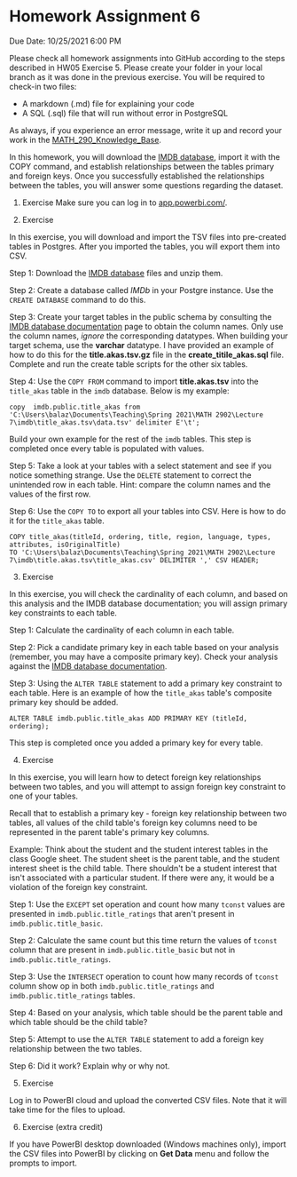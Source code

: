 # Homework Assignment 6

Due Date: 10/25/2021 6:00 PM

Please check all homework assignments into GitHub according to the steps described in HW05 Exercise 5. Please create your folder in your local branch as it was done in the previous exercise.  You will be required to check-in two files:
 - A markdown (.md) file for explaining your code 
 - A SQL (.sql) file that will run without error in PostgreSQL

As always, if you experience an error message, write it up and record your work in the [MATH_290_Knowledge_Base](https://docs.google.com/spreadsheets/d/1cTduVN-MqKQnQ6DTwRQYigieR1N7aov7YIvcbDXLXQ0/edit?usp=sharing). 

In this homework, you will download the [IMDB database](https://datasets.imdbws.com/), import it with the COPY command, and establish relationships between the tables primary and foreign keys. Once you successfully established the relationships between the tables, you will answer some questions regarding the dataset.

 1. Exercise 
Make sure you can log in to [app.powerbi.com/](http://app.powerbi.com/). 

 2. Exercise

In this exercise, you will download and import the TSV files into pre-created tables in Postgres. After you imported the tables, you will export them into CSV.

Step 1: Download the [IMDB database](https://datasets.imdbws.com/) files and unzip them.

Step 2: Create a database called *IMDb* in your Postgre instance.
Use the `CREATE DATABASE` command to do this.

Step 3: Create your target tables in the public schema by consulting the [IMDB database documentation](https://www.imdb.com/interfaces/) page to obtain the column names. Only use the column names, *ignore* the corresponding datatypes. When building your target schema, use the **varchar** datatype. I have provided an example of how to do this for the **title.akas.tsv.gz** file in the **create_titile_akas.sql** file.  Complete and run the create table scripts for the other six tables.  

Step 4: Use the `COPY FROM` command to import **title.akas.tsv** into the `title_akas` table in the `imdb` database. Below is my example:

    copy  imdb.public.title_akas from 'C:\Users\balaz\Documents\Teaching\Spring 2021\MATH 2902\Lecture 7\imdb\title_akas.tsv\data.tsv' delimiter E'\t';
Build your own example for the rest of the `imdb` tables.
This step is completed once every table is populated with values.

Step 5: Take a look at your tables with a select statement and see if you notice something strange. Use the `DELETE` statement to correct the unintended row in each table. 
Hint: compare the column names and the values of the first row. 

Step 6: Use the `COPY TO` to export all your tables into CSV. Here is how to do it for the `title_akas` table.

    COPY title_akas(titleId, ordering, title, region, language, types, attributes, isOriginalTitle) 
    TO 'C:\Users\balaz\Documents\Teaching\Spring 2021\MATH 2902\Lecture 7\imdb\title.akas.tsv\title_akas.csv' DELIMITER ',' CSV HEADER;

3. Exercise

In this exercise, you will check the cardinality of each column, and based on this analysis and the IMDB database documentation; you will assign primary key constraints to each table. 

Step 1: Calculate the cardinality of each column in each table. 

Step 2: Pick a candidate primary key in each table based on your analysis (remember, you may have a composite primary key). Check your analysis against the [IMDB database documentation](https://www.imdb.com/interfaces/).

Step 3: Using the `ALTER TABLE` statement to add a primary key constraint to each table. Here is an example of how the `title_akas` table's composite primary key should be added.

    ALTER TABLE imdb.public.title_akas ADD PRIMARY KEY (titleId, ordering);

This step is completed once you added a primary key for every table.


4. Exercise

In this exercise, you will learn how to detect foreign key relationships between two tables, and you will attempt to assign foreign key constraint to one of your tables.

Recall that to establish a primary key - foreign key relationship between two tables, all values of the child table's foreign key columns need to be represented in the parent table's primary key columns.

Example: Think about the student and the student interest tables in the class Google sheet. The student sheet is the parent table, and the student interest sheet is the child table. There shouldn't be a student interest that isn't associated with a particular student. If there were any, it would be a violation of the foreign key constraint.

Step 1: Use the `EXCEPT` set operation and count how many `tconst` values are presented in `imdb.public.title_ratings`
that aren't present in `imdb.public.title_basic`. 

Step 2: Calculate the same count but this time return the values of `tconst` column that are present in `imdb.public.title_basic`
but not in  `imdb.public.title_ratings`. 

Step 3: Use the `INTERSECT` operation to count how many records of `tconst` column show op in both `imdb.public.title_ratings` and `imdb.public.title_ratings` tables.

Step 4: Based on your analysis, which table should be the parent table and which table should be the child table?

Step 5: Attempt to use the `ALTER TABLE` statement to add a foreign key relationship between the two tables. 

Step 6: Did it work? Explain why or why not. 


5. Exercise

Log in to PowerBI cloud and upload the converted CSV files. Note that it will take time for the files to upload.

6. Exercise (extra credit)

If you have PowerBI desktop downloaded (Windows machines only), import the CSV files into PowerBI by clicking on **Get Data** menu and follow the prompts to import.
